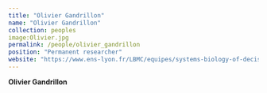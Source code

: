 ```yaml
---
title: "Olivier Gandrillon"
name: "Olivier Gandrillon"
collection: peoples
image:Olivier.jpg
permalink: /people/olivier_gandrillon
position: "Permanent researcher"
website: "https://www.ens-lyon.fr/LBMC/equipes/systems-biology-of-decision-making"
---
```


**Olivier Gandrillon**
